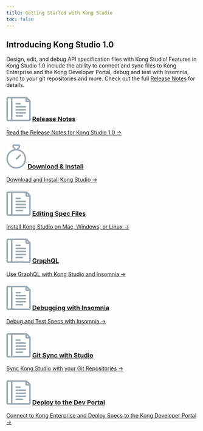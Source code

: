 ```yaml
---
title: Getting Started with Kong Studio
toc: false
---
```


## Introducing Kong Studio 1.0

Design, edit, and debug API specification files with Kong Studio! Features in Kong Studio 1.0 include the ability to connect and sync files to Kong Enterprise and the Kong Developer Portal, debug and test with Insomnia, sync to your git repositories and more. Check out the full [Release Notes](/studio/1.0.x/release-notes) for details.


<div class="docs-grid">

  <div class="docs-grid-block">
    <h3>
        <img src="/assets/images/icons/documentation/icn-doc-reference.svg" />
        <a href="/studio/1.0.x/release-notes">Release Notes</a>
    </h3>
    <p></p>
    <a href="/studio/1.0.x/release-notes">
        Read the Release Notes for Kong Studio 1.0 &rarr;
    </a>
  </div>

  <div class="docs-grid-block">
    <h3>
        <img src="/assets/images/icons/documentation/icn-quickstart.svg" />
        <a href="/studio/1.0.x/download-install">Download & Install</a>
    </h3>
    <p></p>
    <a href="/studio/1.0.x/download-install">
        Download and Install Kong Studio &rarr;
    </a>
  </div>

  <div class="docs-grid-block">
    <h3>
        <img src="/assets/images/icons/documentation/icn-doc-reference.svg" />
        <a href="/studio/1.0.x/editing-specs">Editing Spec Files</a>
    </h3>
    <p></p>
    <a href="/studio/1.0.x/editing-specs">
        Install Kong Studio on Mac, Windows, or Linux &rarr;
    </a>
  </div>

  <div class="docs-grid-block">
    <h3>
        <img src="/assets/images/icons/documentation/icn-doc-reference.svg" />
        <a href="/studio/1.0.x/graphql">GraphQL</a>
    </h3>
    <p></p>
    <a href="/studio/1.0.x/graphql">
        Use GraphQL with Kong Studio and Insomnia &rarr;
    </a>
  </div>

  <div class="docs-grid-block">
    <h3>
        <img src="/assets/images/icons/documentation/icn-doc-reference.svg" />
        <a href="/studio/1.0.x/debugging-with-insomnia">Debugging with Insomnia</a>
    </h3>
    <p></p>
    <a href="/studio/1.0.x/debugging-with-insomnia">
        Debug and Test Specs with Insomnia &rarr;
    </a>
  </div>

  <div class="docs-grid-block">
    <h3>
        <img src="/assets/images/icons/documentation/icn-doc-reference.svg" />
        <a href="/studio/1.0.x/git-sync">Git Sync with Studio</a>
    </h3>
    <p></p>
    <a href="/studio/1.0.x/git-sync">
        Sync Kong Studio with your Git Repositories &rarr;
    </a>
  </div>

  <div class="docs-grid-block">
    <h3>
        <img src="/assets/images/icons/documentation/icn-doc-reference.svg" />
        <a href="/studio/1.0.x/deploy-to-dev-portal">Deploy to the Dev Portal</a>
    </h3>
    <p></p>
    <a href="/studio/1.0.x/deploy-to-dev-portal">
        Connect to Kong Enterprise and Deploy Specs to the Kong Developer Portal &rarr;
    </a>
  </div>

</div> 
